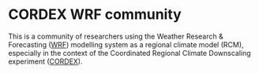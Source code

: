 # CORDEX WRF community

This is a community of researchers using the Weather Research & Forecasting ([WRF](https://github.com/wrf-model/WRF)) modelling system as a regional climate model (RCM), especially in the context of the Coordinated Regional Climate Downscaling experiment ([CORDEX](https://cordex.org)).
